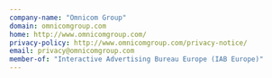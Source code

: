```yaml
---
company-name: "Omnicom Group"
domain: omnicomgroup.com
home: http://www.omnicomgroup.com/
privacy-policy: http://www.omnicomgroup.com/privacy-notice/
email: privacy@omnicomgroup.com
member-of: "Interactive Advertising Bureau Europe (IAB Europe)"
---
```




